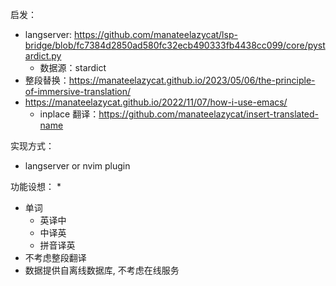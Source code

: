 

启发：
* langserver: https://github.com/manateelazycat/lsp-bridge/blob/fc7384d2850ad580fc32ecb490333fb4438cc099/core/pystardict.py
    * 数据源：stardict
* 整段替换：https://manateelazycat.github.io/2023/05/06/the-principle-of-immersive-translation/
* https://manateelazycat.github.io/2022/11/07/how-i-use-emacs/
    * inplace 翻译：https://github.com/manateelazycat/insert-translated-name


实现方式：
* langserver or nvim plugin


功能设想：
* 
* 单词
    * 英译中
    * 中译英
    * 拼音译英
* 不考虑整段翻译
* 数据提供自离线数据库, 不考虑在线服务
